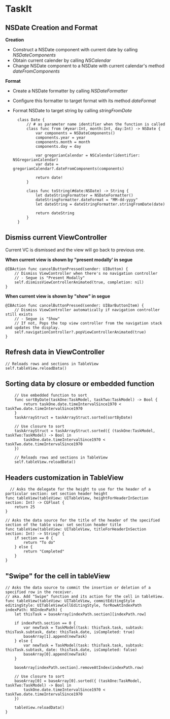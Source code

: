 # TaskIt
NSDate Creation and Format
--------------------------
**Creation**
* Construct a NSDate component with current date by calling *NSDateComponents*
* Obtain current calender by calling *NSCalendar*
* Change NSDate component to a NSDate with current calendar's method *dateFromComponents*

**Format**
* Create a NSDate formatter by calling *NSDateFormatter*
* Configure this formatter to target format with its method *dateFormat*
* Format NSDate to target string by calling *stringFromDate*

        class Date {
            // # as parameter name identifier when the function is called
            class func from (#year:Int, month:Int, day:Int) -> NSDate {
                var components = NSDateComponents()
                components.year = year
                components.month = month
                components.day = day
                
                var gregorianCalendar = NSCalendar(identifier: NSGregorianCalendar)
                var date = gregorianCalendar?.dateFromComponents(components)
                
                return date!
            }
            
            class func toString(#date:NSDate) -> String {
                let dateStringFormatter = NSDateFormatter()
                dateStringFormatter.dateFormat = "MM-dd-yyyy"
                let dateString = dateStringFormatter.stringFromDate(date)
                
                return dateString
            }
        }

Dismiss current ViewController
------------------------------
Current VC is dismissed and the view will go back to previous one.

**When current view is shown by "present modally' in segue**

    @IBAction func cancelButtonPressed(sender: UIButton) {
        // Dismiss ViewController when there's no navigation controller
        // - Segue is "Present Modally"
        self.dismissViewControllerAnimated(true, completion: nil)
    }
    
**When current view is shown by "show" in segue**

    @IBAction func cancelButtonPressed(sender: UIBarButtonItem) {
        // Dismiss ViewController automatically if navigation controller still exists
        // - Segue is "Show"
        // If not, Pops the top view controller from the navigation stack and updates the display.
        self.navigationController?.popViewControllerAnimated(true)
    }
    
Refresh data in ViewController
------------------------------

    // Reloads rows and sections in TableView
    self.tableView.reloadData()
    
Sorting data by closure or embedded function
--------------------------------------------

        // Use embedded function to sort
        func sortByDate(taskOne:TaskModel, taskTwo:TaskModel) -> Bool {
            return taskOne.date.timeIntervalSince1970 < taskTwo.date.timeIntervalSince1970
        }
        taskArrayStruct = taskArrayStruct.sorted(sortByDate)
        
        // Use closure to sort
        taskArrayStruct = taskArrayStruct.sorted({ (taskOne:TaskModel, taskTwo:TaskModel) -> Bool in
            taskOne.date.timeIntervalSince1970 < taskTwo.date.timeIntervalSince1970
        })

        // Reloads rows and sections in TableView
        self.tableView.reloadData()
        
Headers customization in TableView
----------------------------------
  
      // Asks the delegate for the height to use for the header of a particular section: set section header height
    func tableView(tableView: UITableView, heightForHeaderInSection section: Int) -> CGFloat {
        return 25
    }
    
    // Asks the data source for the title of the header of the specified section of the table view: set section header title
    func tableView(tableView: UITableView, titleForHeaderInSection section: Int) -> String? {
        if section == 0 {
            return "To do"
        } else {
            return "Completed"
        }
    }
    
"Swipe" for the cell in tableView
---------------------------------

    // Asks the data source to commit the insertion or deletion of a specified row in the receiver.
    // aka. Add "Swipe" function and its action for the cell in tableView.
    func tableView(tableView: UITableView, commitEditingStyle editingStyle: UITableViewCellEditingStyle, forRowAtIndexPath indexPath: NSIndexPath) {
        let thisTask = baseArray[indexPath.section][indexPath.row]
        
        if indexPath.section == 0 {
            var newTask = TaskModel(task: thisTask.task, subtask: thisTask.subtask, date: thisTask.date, isCompleted: true)
            baseArray[1].append(newTask)
        } else {
            var newTask = TaskModel(task: thisTask.task, subtask: thisTask.subtask, date: thisTask.date, isCompleted: false)
            baseArray[0].append(newTask)
        }
        
        baseArray[indexPath.section].removeAtIndex(indexPath.row)
        
        // Use closure to sort
        baseArray[0] = baseArray[0].sorted({ (taskOne:TaskModel, taskTwo:TaskModel) -> Bool in
            taskOne.date.timeIntervalSince1970 < taskTwo.date.timeIntervalSince1970
        })
        
        tableView.reloadData()
    }
